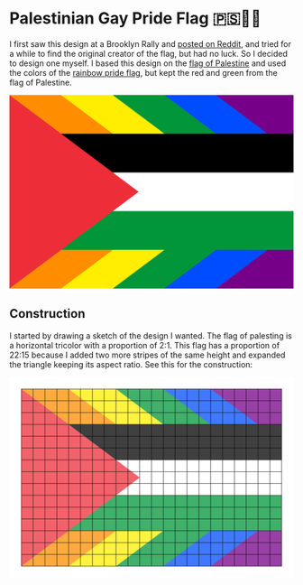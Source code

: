 # Palestinian Gay Pride Flag 🇵🇸🏳️‍🌈
I first saw this design at a Brooklyn Rally and [posted on Reddit](https://www.reddit.com/r/QueerVexillology/comments/17iuy1h/queers_for_palestine_from_102823_brooklyn_rally/), and tried for a while to find the original creator of the flag, but had no luck. So I decided to design one myself. I based this design on the [flag of Palestine](https://commons.wikimedia.org/wiki/File:Flag_of_Palestine.svg) and used the colors of the [rainbow pride flag](https://commons.wikimedia.org/wiki/File:Gay_Pride_Flag.svg), but kept the red and green from the flag of Palestine.

![palestinian gay pride flag](palestinian_gay_pride_flag.svg)

## Construction
I started by drawing a sketch of the design I wanted. The flag of palesting is a horizontal tricolor with a proportion of 2:1. This flag has a proportion of 22:15 because I added two more stripes of the same height and expanded the triangle keeping its aspect ratio. See this for the construction:

![palestinian gay pride flag construction](palestinian_gay_pride_flag_construction.svg)
